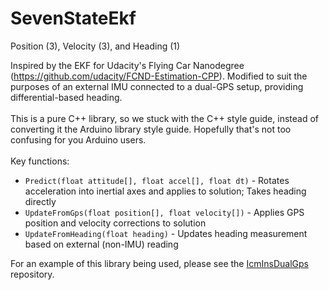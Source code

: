 # SevenStateEkf
Position (3), Velocity (3), and Heading (1)

Inspired by the EKF for Udacity's Flying Car Nanodegree (https://github.com/udacity/FCND-Estimation-CPP). Modified to suit the purposes of an external IMU connected to a dual-GPS setup, providing differential-based heading.<br><br>
This is a pure C++ library, so we stuck with the C++ style guide, instead of converting it the Arduino library style guide. Hopefully that's not too confusing for you Arduino users.<br><br>
Key functions:
* `Predict(float attitude[], float accel[], float dt)` - Rotates acceleration into inertial axes and applies to solution; Takes heading directly
* `UpdateFromGps(float position[], float velocity[])` - Applies GPS position and velocity corrections to solution
* `UpdateFromHeading(float heading)` - Updates heading measurement based on external (non-IMU) reading

For an example of this library being used, please see the [IcmInsDualGps](https://github.com/copperpunk-arduino/icm-ins-dual-gps) repository.
